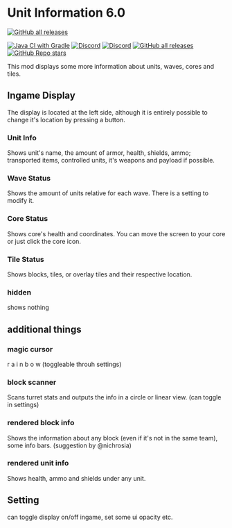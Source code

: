 # Unit Information 6.0
[![GitHub all releases](https://img.shields.io/github/downloads/sharlottes/unitinfo6/total?color=ffd700&label=unitinfo6&style=flat-square)](https://github.com/Sharlottes/unitinfo6/)

[![Java CI with Gradle](https://github.com/sharlottes/unitinfo6/workflows/Java%20CI%20with%20Gradle/badge.svg)](https://github.com/sharlottes/unitinfo6/actions)
[![Discord](https://img.shields.io/discord/704355237246402721.svg?logo=discord&logoColor=white&logoWidth=20&labelColor=7289DA&label=_de_Discord)](https://discord.gg/RCCVQFW)
[![Discord](https://img.shields.io/discord/715883181215055874.svg?logo=discord&logoColor=white&logoWidth=20&labelColor=7289DA&label=my_Discord)](https://discord.gg/cGVae6gwdW)
[![GitHub all releases](https://img.shields.io/github/downloads/anuken/mindustry/total?label=Made%20on%20Mindustry&style=flat-square)](https://github.com/Anuken/Mindustry/)
[![GitHub Repo stars](https://img.shields.io/github/stars/sharlottes/unitinfo6?label=Please%20star%20me%21&style=social)](https://github.com/sharlottes/unitinfo6/stargazers)

This mod displays some more information about units, waves, cores and tiles.

## Ingame Display
The display is located at the left side, although it is entirely possible to change it's location by pressing a button.

### Unit Info
Shows unit's name, the amount of armor, health, shields, ammo; transported items, controlled units, it's weapons and payload if possible.
    
### Wave Status
Shows the amount of units relative for each wave. There is a setting to modify it. 

### Core Status
Shows core's health and coordinates. You can move the screen to your core or just click the core icon.

### Tile Status
Shows blocks, tiles, or overlay tiles and their respective location.

### hidden
shows nothing

## additional things
### magic cursor
r a i n b o w (toggleable throuh settings)

### block scanner
Scans turret stats and outputs the info in a circle or linear view. (can toggle in settings)

### rendered block info
Shows the information about any block (even if it's not in the same team), some info bars. (suggestion by @nichrosia)

### rendered unit info
Shows health, ammo and shields under any unit.

## Setting
can toggle display on/off ingame, set some ui opacity etc.
